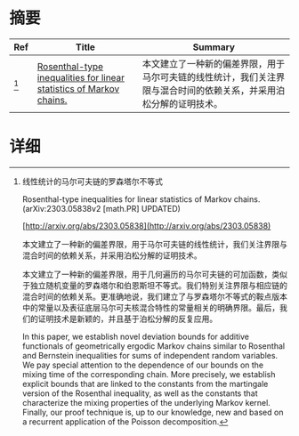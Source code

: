 # 摘要

| Ref | Title | Summary |
| --- | --- | --- |
| [^1] | [Rosenthal-type inequalities for linear statistics of Markov chains.](http://arxiv.org/abs/2303.05838) | 本文建立了一种新的偏差界限，用于马尔可夫链的线性统计，我们关注界限与混合时间的依赖关系，并采用泊松分解的证明技术。 |

# 详细

[^1]: 线性统计的马尔可夫链的罗森塔尔不等式

    Rosenthal-type inequalities for linear statistics of Markov chains. (arXiv:2303.05838v2 [math.PR] UPDATED)

    [http://arxiv.org/abs/2303.05838](http://arxiv.org/abs/2303.05838)

    本文建立了一种新的偏差界限，用于马尔可夫链的线性统计，我们关注界限与混合时间的依赖关系，并采用泊松分解的证明技术。

    

    本文建立了一种新的偏差界限，用于几何遍历的马尔可夫链的可加函数，类似于独立随机变量的罗森塔尔和伯恩斯坦不等式。我们特别关注界限与相应链的混合时间的依赖关系。更准确地说，我们建立了与罗森塔尔不等式的鞍点版本中的常量以及表征底层马尔可夫核混合特性的常量相关的明确界限。最后，我们的证明技术是新颖的，并且基于泊松分解的反复应用。

    In this paper, we establish novel deviation bounds for additive functionals of geometrically ergodic Markov chains similar to Rosenthal and Bernstein inequalities for sums of independent random variables. We pay special attention to the dependence of our bounds on the mixing time of the corresponding chain. More precisely, we establish explicit bounds that are linked to the constants from the martingale version of the Rosenthal inequality, as well as the constants that characterize the mixing properties of the underlying Markov kernel. Finally, our proof technique is, up to our knowledge, new and based on a recurrent application of the Poisson decomposition.
    

